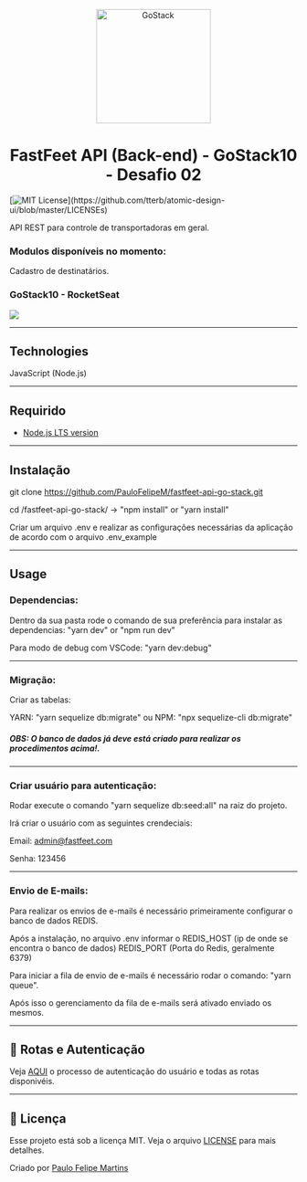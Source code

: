 <p align="center">
    <img alt="GoStack" src="https://github.com/Rocketseat/bootcamp-gostack-desafio-03/blob/master/.github/logo.png" width="200px" />
</p>

<h1 align="center">
  FastFeet API (Back-end) - GoStack10 - Desafio 02
</h1>

[![MIT License](https://img.shields.io/apm/l/atomic-design-ui.svg?)](https://github.com/tterb/atomic-design-ui/blob/master/LICENSEs)

API REST para controle de transportadoras em geral.

### Modulos disponíveis no momento:

Cadastro de destinatários.

### GoStack10 - RocketSeat

![](header.png)

-------------------------------------------------------------------------------------

## Technologies
JavaScript (Node.js)

-------------------------------------------------------------------------------------

## Requirido
- [Node.js LTS version](https://nodejs.org/en/)

-------------------------------------------------------------------------------------

## Instalação

git clone https://github.com/PauloFelipeM/fastfeet-api-go-stack.git

cd /fastfeet-api-go-stack/ -> "npm install" or "yarn install"

Criar um arquivo .env e realizar as configurações necessárias da aplicação de acordo com o arquivo .env_example

-------------------------------------------------------------------------------------

## Usage

### Dependencias:

Dentro da sua pasta rode o comando de sua preferência para instalar as dependencias: "yarn dev" or "npm run dev"

Para modo de debug com VSCode: "yarn dev:debug"

-------------------------------------------------------------------------------------

### Migração:

Criar as tabelas:

YARN: "yarn sequelize db:migrate" ou NPM: "npx sequelize-cli db:migrate"

##### OBS: O banco de dados já deve está criado para realizar os procedimentos acima!.

-------------------------------------------------------------------------------------

### Criar usuário para autenticação:

Rodar execute o comando "yarn sequelize db:seed:all" na raiz do projeto.

Irá criar o usuário com as seguintes crendeciais:

Email: admin@fastfeet.com

Senha: 123456

-------------------------------------------------------------------------------------

### Envio de E-mails:

Para realizar os envios de e-mails é necessário primeiramente configurar o banco de dados REDIS.

Após a instalação, no arquivo .env informar o REDIS_HOST (ip de onde se encontra o banco de dados) REDIS_PORT (Porta do Redis, geralmente 6379)

Para iniciar a fila de envio de e-mails é necessário rodar o comando: "yarn queue".

Após isso o gerenciamento da fila de e-mails será ativado enviado os mesmos.

-------------------------------------------------------------------------------------

## 🚩 Rotas e Autenticação

Veja [AQUI](ROUTES.md) o processo de autenticação do usuário e todas as rotas disponivéis.

-------------------------------------------------------------------------------------

## :memo: Licença

Esse projeto está sob a licença MIT. Veja o arquivo [LICENSE](LICENSE) para mais detalhes.

Criado por [Paulo Felipe Martins](https://www.linkedin.com/in/paulo-felipe-martins-3940b011a/)
